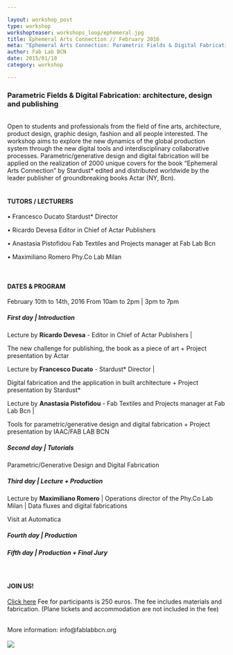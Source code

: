 ```yaml
---

layout: workshop_post
type: workshop
workshopteaser: workshops_loop/ephemeral.jpg
title: Ephemeral Arts Connection // February 2016
meta: "Ephemeral Arts Connection: Parametric Fields & Digital Fabrication: architecture, design and publishing."
author: Fab Lab BCN
date: 2015/01/10
category: workshop

---
```


<h3>Parametric Fields & Digital Fabrication: architecture, design and publishing</h3>

<br>
Open to students and professionals from the field of fine arts, architecture, product design, graphic design, fashion and all people interested. The workshop aims to explore the new dynamics of the global production system through the new digital tools and interdisciplinary collaborative processes. Parametric/generative design and digital fabrication will be applied on the realization of 2000 unique covers for the book “Ephemeral Arts Connection” by Stardust* edited and distributed worldwide by the leader publisher of groundbreaking books Actar (NY, Bcn).<br>

<br>

<h4>TUTORS / LECTURERS</h4>
• Francesco Ducato Stardust* Director 

• Ricardo Devesa Editor in Chief of Actar Publishers 

• Anastasia Pistofidou Fab Textiles and Projects manager at Fab Lab Bcn 

• Maximiliano Romero Phy.Co Lab Milan

<br>

<h4>DATES & PROGRAM</h4>
February 10th to 14th, 2016
From 10am to 2pm | 3pm to 7pm
<br>
<h5>First day | Introduction</h5>

Lecture by **Ricardo Devesa** - Editor in Chief of Actar Publishers | 

The new challenge for publishing, the book as a piece of art + Project presentation by Actar

Lecture by **Francesco Ducato** - Stardust* Director | 

Digital fabrication and the application in built architecture + Project presentation by Stardust*

Lecture by **Anastasia Pistofidou** - Fab Textiles and Projects manager at Fab Lab Bcn | 

Tools for parametric/generative design and digital fabrication + Project presentation by IAAC/FAB LAB BCN   

<h5>Second day | Tutorials </h5>

Parametric/Generative Design and Digital Fabrication 

<h5>Third day | Lecture + Production</h5>

Lecture by **Maximiliano Romero** | Operations director of the Phy.Co Lab Milan | 
Data fluxes and digital fabrications 

Visit at Automatica

<h5>Fourth day | Production</h5>

<h5>Fifth day | Production + Final Jury</h5>
<br>

<h4>JOIN US!</h4>

<a target="_blank" href="http://fablab.fikket.com/event/taller-de-ephemeral-arts-connection"><u>Click here</u></a> 
Fee for participants is 250 euros. The fee includes materials and fabrication. 
(Plane tickets and accommodation are not included in the fee)

<br>
More information: info@fablabbcn.org
<br>

<br>

<img src="{{site.baseurl}}{{ site.url }}/img/workshops/workshops_loop/ephemeral.jpg">

<br>


